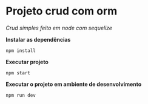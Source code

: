 # Projeto crud com orm

*Crud simples feito em node com sequelize*

**Instalar as dependências**

```npm install```

**Executar projeto**

```npm start```

**Executar o projeto em ambiente de desenvolvimento**

```npm run dev```